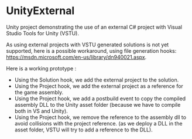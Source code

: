 # UnityExternal
Unity project demonstrating the use of an external C# project with Visual Studio Tools for Unity (VSTU).

As using external projects with VSTU generated solutions is not yet supported, here is a possible workaround, using file generation hooks:
https://msdn.microsoft.com/en-us/library/dn940021.aspx.

Here is a working prototype :
* Using the Solution hook, we add the external project to the solution.
* Using the Project hook, we add the external project as a reference for the game assembly.
* Using the Project hook, we add a postbuild event to copy the compiled assembly DLL to the Unity asset folder (because we have to compile both in VS and Unity).
* Using the Project hook, we remove the reference to the assembly dll to avoid collisions with the project reference. (as we deploy a DLL in the asset folder, VSTU will try to add a reference to the DLL).

